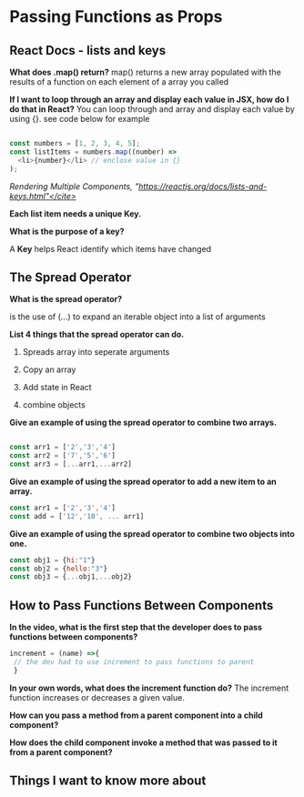 # Passing Functions as Props

## React Docs - lists and keys

**What does .map() return?**
map() returns a new array populated with the results of a function on each element of a array you called

**If I want to loop through an array and display each value in JSX, how do I do that in React?**
You can loop through and array and display each value by using {}. see code below for example

```js

const numbers = [1, 2, 3, 4, 5];
const listItems = numbers.map((number) =>
  <li>{number}</li> // enclose value in {}
);

```

<cite>Rendering Multiple Components, "https://reactjs.org/docs/lists-and-keys.html"</cite>

**Each list item needs a unique **Key**.**

**What is the purpose of a key?**

A **Key** helps React identify which items have changed

## The Spread Operator

**What is the spread operator?**

is the use of (...) to expand an iterable object into a list of arguments

**List 4 things that the spread operator can do.**

1. Spreads array into seperate arguments

2. Copy an array

3. Add state in React

4. combine objects

**Give an example of using the spread operator to combine two arrays.**

```js

const arr1 = ['2','3','4']
const arr2 = ['7','5','6']
const arr3 = [...arr1,...arr2]

```

**Give an example of using the spread operator to add a new item to an array.**

```js
const arr1 = ['2','3','4']
const add = ['12','10', ... arr1]

```

**Give an example of using the spread operator to combine two objects into one.**

```js
const obj1 = {hi:"1"}
const obj2 = {hello:"3"}
const obj3 = {...obj1,...obj2}

```

## How to Pass Functions Between Components

**In the video, what is the first step that the developer does to pass functions between components?**

```js
increment = (name) =>{
 // the dev had to use increment to pass functions to parent
 }
```

**In your own words, what does the increment function do?**
The increment function increases or decreases a given value.

**How can you pass a method from a parent component into a child component?**

**How does the child component invoke a method that was passed to it from a parent component?**

## Things I want to know more about
